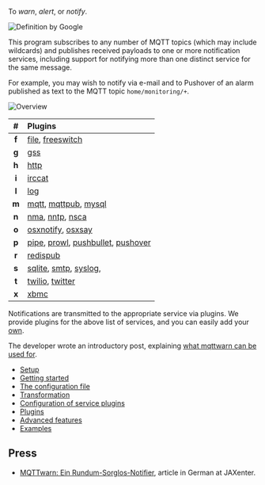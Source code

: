 To _warn_, _alert_, or _notify_.

![Definition by Google](https://raw.githubusercontent.com/jpmens/mqttwarn/master/assets/jmbp-841.jpg)

This program subscribes to any number of MQTT topics (which may include wildcards) and publishes received payloads to one or more notification services, including support for notifying more than one distinct service for the same message.

For example, you may wish to notify via e-mail and to Pushover of an alarm published as text to the MQTT topic `home/monitoring/+`.

![Overview](https://raw.githubusercontent.com/jpmens/mqttwarn/master/assets/mqttwarn.png)

| #     | Plugins                                     |
| :---: |:--------------------------------------------|
| **f** | [file](file), [freeswitch](freeswitch) |
| **g** | [gss](gss)  |
| **h** | [http](http) |
| **i** | [irccat](irccat) |
| **l** | [log](log) |
| **m** | [mqtt](mqtt), [mqttpub](mqttpub), [mysql](mysql) |
| **n** | [nma](nma), [nntp](nntp), [nsca](nsca) |
| **o** | [osxnotify](osxnotify), [osxsay](osxsay) |
| **p** | [pipe](pipe), [prowl](prowl), [pushbullet](pushbullet), [pushover](pushover) |
| **r** | [redispub](redispub) |
| **s** | [sqlite](sqlite), [smtp](smtp), [syslog](syslog), |
| **t** | [twilio](stwilio), [twitter](twitter) |
| **x** | [xbmc](xbmc) |

Notifications are transmitted to the appropriate service via plugins. We provide plugins for the above list of services, and you can easily add your [own](https://github.com/jpmens/mqttwarn/wiki/Plugins).

The developer wrote an introductory post, explaining [what mqttwarn can be used for](http://jpmens.net/2014/04/03/how-do-your-servers-talk-to-you/).

* [Setup](https://github.com/jpmens/mqttwarn/wiki/Setup)
* [Getting started](https://github.com/jpmens/mqttwarn/wiki/Getting-started)
* [The configuration file](https://github.com/jpmens/mqttwarn/wiki/Cofniguration-file)
* [Transformation](https://github.com/jpmens/mqttwarn/wiki/Transformation)
* [Configuration of service plugins](https://github.com/jpmens/mqttwarn/wiki/Configuration-of-service-plugins)
* [Plugins](https://github.com/jpmens/mqttwarn/wiki/Plugins)
* [Advanced features](https://github.com/jpmens/mqttwarn/wiki/Advanced-features)
* [Examples](https://github.com/jpmens/mqttwarn/wiki/Examples)

## Press

* [MQTTwarn: Ein Rundum-Sorglos-Notifier](http://jaxenter.de/news/MQTTwarn-Ein-Rundum-Sorglos-Notifier-171312), article in German at JAXenter.